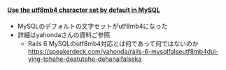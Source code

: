 #### [Use the utf8mb4 character set by default in MySQL](https://github.com/rails/rails/pull/33608)

* MySQLのデフォルトの文字セットがutf8mb4になった
* 詳細はyahondaさんの資料ご参照
  * Rails 6 MySQLのutf8mb4対応とは何であって何ではないのか
    https://speakerdeck.com/yahonda/rails-6-mysqlfalseutf8mb4dui-ying-tohahe-deatutehe-dehanaifalseka
